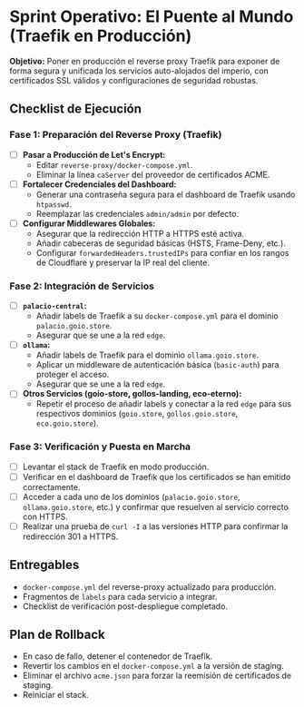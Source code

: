 # Sprint Operativo: El Puente al Mundo (Traefik en Producción)

**Objetivo:** Poner en producción el reverse proxy Traefik para exponer de forma segura y unificada los servicios auto-alojados del imperio, con certificados SSL válidos y configuraciones de seguridad robustas.

## Checklist de Ejecución

### Fase 1: Preparación del Reverse Proxy (Traefik)

- [ ] **Pasar a Producción de Let's Encrypt:**
  - Editar `reverse-proxy/docker-compose.yml`.
  - Eliminar la línea `caServer` del proveedor de certificados ACME.
- [ ] **Fortalecer Credenciales del Dashboard:**
  - Generar una contraseña segura para el dashboard de Traefik usando `htpasswd`.
  - Reemplazar las credenciales `admin/admin` por defecto.
- [ ] **Configurar Middlewares Globales:**
  - Asegurar que la redirección HTTP a HTTPS esté activa.
  - Añadir cabeceras de seguridad básicas (HSTS, Frame-Deny, etc.).
  - Configurar `forwardedHeaders.trustedIPs` para confiar en los rangos de Cloudflare y preservar la IP real del cliente.

### Fase 2: Integración de Servicios

- [ ] **`palacio-central`:**
  - Añadir labels de Traefik a su `docker-compose.yml` para el dominio `palacio.goio.store`.
  - Asegurar que se une a la red `edge`.
- [ ] **`ollama`:**
  - Añadir labels de Traefik para el dominio `ollama.goio.store`.
  - Aplicar un middleware de autenticación básica (`basic-auth`) para proteger el acceso.
  - Asegurar que se une a la red `edge`.
- [ ] **Otros Servicios (goio-store, gollos-landing, eco-eterno):**
  - Repetir el proceso de añadir labels y conectar a la red `edge` para sus respectivos dominios (`goio.store`, `gollos.goio.store`, `eco.goio.store`).

### Fase 3: Verificación y Puesta en Marcha

- [ ] Levantar el stack de Traefik en modo producción.
- [ ] Verificar en el dashboard de Traefik que los certificados se han emitido correctamente.
- [ ] Acceder a cada uno de los dominios (`palacio.goio.store`, `ollama.goio.store`, etc.) y confirmar que resuelven al servicio correcto con HTTPS.
- [ ] Realizar una prueba de `curl -I` a las versiones HTTP para confirmar la redirección 301 a HTTPS.

## Entregables

- `docker-compose.yml` del reverse-proxy actualizado para producción.
- Fragmentos de `labels` para cada servicio a integrar.
- Checklist de verificación post-despliegue completado.

## Plan de Rollback

- En caso de fallo, detener el contenedor de Traefik.
- Revertir los cambios en el `docker-compose.yml` a la versión de staging.
- Eliminar el archivo `acme.json` para forzar la reemisión de certificados de staging.
- Reiniciar el stack.
